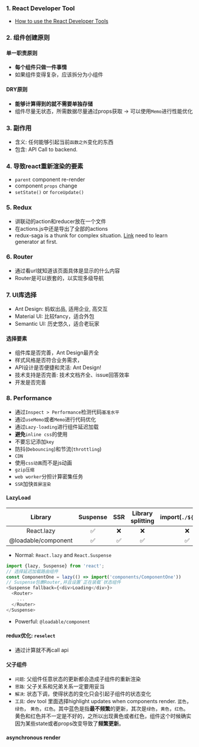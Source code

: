 ### 1. React Developer Tool
- [How to use the React Developer Tools](https://flaviocopes.com/react-developer-tools/)

### 2. 组件创建原则
#### 单一职责原则
- **每个组件只做一件事情**
- 如果组件变得复杂，应该拆分为小组件

#### DRY原则
- **能够计算得到的就不需要单独存储**
- 组件尽量无状态，所需数据尽量通过props获取 -> 可以使用`Memo`进行性能优化

### 3. 副作用
- 含义: 任何能够引起当前`函数之外`变化的东西
- 包含: API Call to backend.

### 4. 导致react重新渲染的要素
- `parent` component re-render
- component `props` change
- `setState()` or `forceUpdate()`

### 5. Redux
- 讲联动的action和reducer放在一个文件
- 在actions.js中还是导出了全部的actions
- redux-saga is a thunk for complex situation. [Link](https://juejin.im/post/59e6cd68f265da43163c2821) need to learn generator at first.


### 6. Router
- 通过看url就知道该页面具体是显示的什么内容
- Router是可以嵌套的，以实现多级导航


### 7. UI库选择
- Ant Design: 蚂蚁出品, 适用企业, 高交互
- Material UI: 比较fancy，适合外包
- Semantic UI: 历史悠久，适合老玩家

#### 选择要素
- 组件库是否完善，Ant Design最齐全
- 样式风格是否符合业务需求， 
- API设计是否便捷和灵活: Ant Design!
- 技术支持是否完善: 技术文档齐全、issue回答效率
- 开发是否完善

### 8. Performance
- 通过`Inspect > Performance`检测代码`基准水平`
- 通过`useMemo`或者`Memo`进行代码优化
- 通过`Lazy-loading`进行组件延迟加载
- **避免**`inline css`的使用
- 不要忘记添加`key`
- 防抖(`Debouncing`)和节流(`throttling`)
- `CDN`
- 使用`css动画`而不是js动画
- `gzip压缩`
- `web worker`分担计算密集任务
- `SSR`加快`首屏渲染`
#### LazyLoad

|       Library       | Suspense |  SSR  | Library splitting | import(`./${value}`) |
| :-----------------: | :------: | :---: | :---------------: | :------------------: |
|     React.lazy      |    ✅     |   ❌   |         ❌         |          ❌           |
| @loadable/component |    ✅     |   ✅   |         ✅         |          ✅           |
- Normal: `React.lazy` and `React.Suspense`
```javascript
import {lazy, Suspense} from 'react';
// 选择延迟加载路由组件
const ComponentOne = lazy(() => import('components/ComponentOne'))
// Suspense包裹Router,并且设置`正在装载`状态组件
<Suspense fallback={<div>Loading</div>}>
  <Router>
    ...
  </Router>
</Suspense>
```
- Powerful: `@loadable/component`
#### redux优化: `reselect`
- 通过计算就不再call api
#### 父子组件
- `问题`: 父组件任意状态的更新都会造成子组件的重新渲染
- `思路`: 父子关系和兄弟关系一定要用妥当
- `解决`: 状态下调，使得状态的变化只会引起子组件的状态变化
- `工具`: dev tool 里面选择highlight updates when components render. `蓝色`，`绿色`， `黄色`，`红色`。其中蓝色是指**最不频繁**的更新，其次是`绿色`，`黄色`，`红色`。黄色和红色并不一定是不好的，之所以出现黄色或者红色，组件这个时候确实因为某些state或者props改变导致了**频繁更新**。
#### asynchronous render











